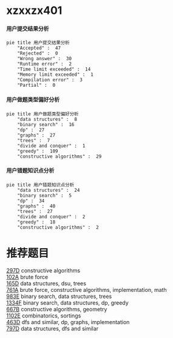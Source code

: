 # xzxxzx401

<!-- tabs:start -->



#### **用户提交结果分析**

```mermaid
pie title 用户提交结果分析
    "Accepted" :  47
    "Rejected" :  0
    "Wrong answer" :  30
    "Runtime error" :  2
    "Time limit exceeded" :  14
    "Memory limit exceeded" :  1
    "Compilation error" :  3
    "Partial" :  0
```

#### **用户做题类型偏好分析**

```mermaid
pie title 用户做题类型偏好分析
    "data structures" :  8
    "binary search" :  16
    "dp" :  27
    "graphs" :  27
    "trees" :  7
    "divide and conquer" :  1
    "greedy" :  109
    "constructive algorithms" :  29
```
#### **用户错题知识点分析**

```mermaid
pie title 用户错题知识点分析
    "data structures" :  24
    "binary search" :  5
    "dp" :  34
    "graphs" :  40
    "trees" :  27
    "divide and conquer" :  2
    "greedy" :  18
    "constructive algorithms" :  2
```



<!-- tabs:end -->
# 推荐题目
[297D](https://codeforces.com/contest/297/problem/D)		constructive algorithms		  
[102A](https://codeforces.com/contest/102/problem/A)		brute force		  
[165D](https://codeforces.com/contest/165/problem/D)		data structures,
                        dsu,
                        trees		  
[761A](https://codeforces.com/contest/761/problem/A)		brute force,
                        constructive algorithms,
                        implementation,
                        math		  
[983E](https://codeforces.com/contest/983/problem/E)		binary search,
                        data structures,
                        trees		  
[1334F](https://codeforces.com/contest/1334/problem/F)		binary search,
                        data structures,
                        dp,
                        greedy		  
[667B](https://codeforces.com/contest/667/problem/B)		constructive algorithms,
                        geometry		  
[1102E](https://codeforces.com/contest/1102/problem/E)		combinatorics,
                        sortings		  
[463D](https://codeforces.com/contest/463/problem/D)		dfs and similar,
                        dp,
                        graphs,
                        implementation		  
[797D](https://codeforces.com/contest/797/problem/D)		data structures,
                        dfs and similar		  
